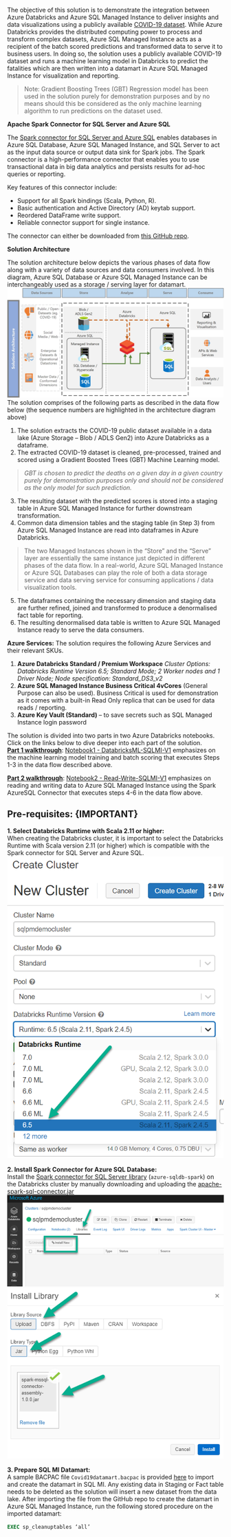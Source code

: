 The objective of this solution is to demonstrate the integration between Azure Databricks and Azure SQL Managed Instance to deliver insights and data visualizations using a publicly available [COVID-19 dataset](https://azure.microsoft.com/en-au/services/open-datasets/catalog/ecdc-covid-19-cases/). While Azure Databricks provides the distributed computing power to process and transform complex datasets, Azure SQL Managed Instance acts as a recipient of the batch scored predictions and transformed data to serve it to business users. In doing so, the solution uses a publicly available COVID-19 dataset and runs a machine learning model in Databricks to predict the fatalities which are then written into a datamart in Azure SQL Managed Instance for visualization and reporting.

> Note: Gradient Boosting Trees (GBT) Regression model has been used in
> the solution purely for demonstration purposes and by no means should
> this be considered as the only machine learning algorithm to run
> predictions on the dataset used.


**Apache Spark Connector for SQL Server and Azure SQL**

The [Spark connector for SQL Server and Azure SQL](https://docs.microsoft.com/en-us/azure/azure-sql/database/spark-connector) enables databases in Azure SQL Database, Azure SQL Managed Instance, and SQL Server to act as the input data source or output data sink for Spark jobs. The Spark connector is a high-performance connector that enables you to use  transactional data in big data analytics and persists results for ad-hoc queries or reporting.

Key features of this connector include:
-   Support for all Spark bindings (Scala, Python, R).
-   Basic authentication and Active Directory (AD) keytab support.
-   Reordered DataFrame write support.
-   Reliable connector support for single instance.

The connector can either be downloaded from [this GitHub repo](https://github.com/microsoft/sql-spark-connector/releases/tag/v1.0).

**Solution Architecture**

The solution architecture below depicts the various phases of data flow along with a variety of data sources and data consumers involved. In this diagram, Azure SQL Database or Azure SQL Managed Instance can be interchangeably used as a storage / serving layer for datamart.
![enter image description here](media/Solution%20ArchitectureAzureSQL.jpg)
The solution comprises of the following parts as described in the data flow below (the sequence numbers are highlighted in the architecture diagram above)

 1. The solution extracts the COVID-19 public dataset available in a
    data lake (Azure Storage – Blob / ADLS Gen2) into Azure Databricks
    as a dataframe.
  2. The extracted COVID-19 dataset is cleaned, pre-processed, trained
    and scored using a Gradient Boosted Trees (GBT) Machine Learning
    model.

> *GBT is chosen to predict the deaths on a given day in a given country
> purely for   demonstration purposes only and should not
>     be considered as the only model for such prediction.*

3. The resulting dataset with the predicted scores is stored into a
staging table in Azure SQL Managed Instance for further downstream
transformation.
4. Common data dimension tables and the staging table (in Step 3) from
Azure SQL Managed Instance are read into dataframes in Azure
Databricks.

> The two Managed Instances shown in the “Store” and the “Serve” layer
> are essentially the same instance just depicted in different phases of
> the data flow. In a real-world, Azure SQL Managed Instance or Azure
> SQL Databases can play the role of both a data storage service and
> data serving service for consuming applications / data visualization
> tools.

5. The dataframes containing the necessary dimension and staging data
are further refined, joined and transformed to produce a
denormalised fact table for reporting.
6. The resulting denormalised data table is written to Azure SQL
Managed Instance ready to serve the data consumers.

**Azure Services:**
The solution requires the following Azure Services and their relevant SKUs.
1. **Azure Databricks Standard / Premium Workspace**
*Cluster Options: Databricks Runtime Version 6.5; Standard Mode; 2 Worker nodes and 1 Driver Node;
Node specification: Standard_DS3_v2*
2. **Azure SQL Managed Instance Business Critical 4vCores** (General Purpose can also be used). Business Critical is used for demonstration as it comes with a built-in Read Only replica that can be used for data reads / reporting.
3. **Azure Key Vault (Standard)** – to save secrets such as SQL Managed Instance login password

The solution is divided into two parts in two Azure Databricks notebooks. Click on the links below to dive deeper into each part of the solution. <br>
[**Part 1 walkthrough**](Part1_README.md): 
[Notebook1 - DatabricksML-SQLMI-V1](DatabricksNotebooks/Notebook1%20-%20DatabricksML-SQLMI-V1.ipynb) emphasizes on the machine learning model training and batch scoring that executes Steps 1-3 in the data flow described above.

[**Part 2 walkthrough**](Part2_README.md):
[Notebook2 - Read-Write-SQLMI-V1](DatabricksNotebooks/Notebook2%20-%20Read-Write-SQLMI-V1.ipynb) emphasizes on reading and writing data to Azure SQL Managed Instance using the Spark AzureSQL Connector that executes steps 4-6 in the data flow above.

## **Pre-requisites: {IMPORTANT}**

**1. Select Databricks Runtime with Scala 2.11 or higher:**  
When creating the Databricks cluster, it is important to select the Databricks Runtime  with Scala version 2.11 (or higher) which is compatible with the Spark connector for SQL Server and Azure SQL.
![enter image description here](media/scalaversion.png)

**2. Install Spark Connector for Azure SQL Database:**<br>Install the [Spark connector for SQL Server library](https://github.com/microsoft/sql-spark-connector/releases/tag/v1.0) (`azure-sqldb-spark`) on the Databricks cluster by manually downloading and uploading the [apache-spark-sql-connector.jar](https://github.com/microsoft/sql-spark-connector/releases/download/v1.0/apache-spark-sql-connector.jar)<BR>
![enter image description here](media/installlibrary.png)
![enter image description here](media/installjar.png)

**3. Prepare SQL MI Datamart:**<br>A sample BACPAC file `Covid19datamart.bacpac` is provided [here](https://github.com/mokabiru/databricks-azuresql-samples/tree/master/Spark_SQL_Connector/AzureSQLMI/SQLMI/bacpac) to import and create the datamart in SQL MI. Any existing data in Staging or Fact table needs to be deleted as the solution will insert a new dataset from the data lake. After importing the file from the GitHub repo to create the datamart in Azure SQL Managed Instance, run the following stored procedure on the imported datamart:
```sql
EXEC sp_cleanuptables ‘all’
```
